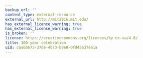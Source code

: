 ```yaml
---
backup_url: ''
content_type: external-resource
external_url: http://mit2016.mit.edu/
has_external_licence_warning: true
has_external_license_warning: true
is_broken: ''
license: https://creativecommons.org/licenses/by-nc-sa/4.0/
title: 100-year celebration
uid: caa6b673-37de-4b73-b9e8-0fd45637ea1a
---
```

